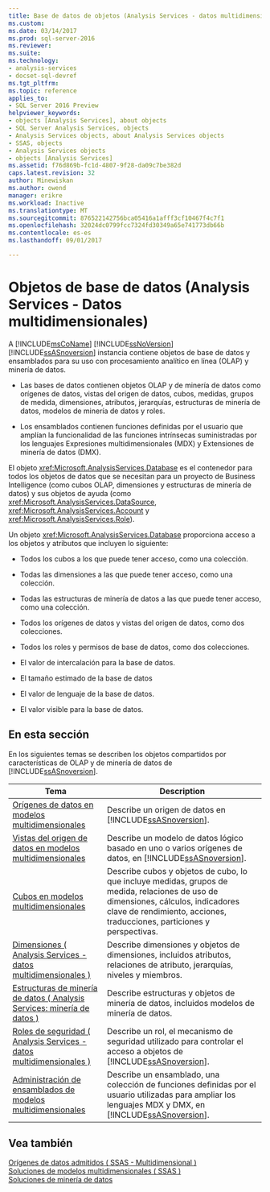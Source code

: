 ```yaml
---
title: Base de datos de objetos (Analysis Services - datos multidimensionales) | Documentos de Microsoft
ms.custom: 
ms.date: 03/14/2017
ms.prod: sql-server-2016
ms.reviewer: 
ms.suite: 
ms.technology:
- analysis-services
- docset-sql-devref
ms.tgt_pltfrm: 
ms.topic: reference
applies_to:
- SQL Server 2016 Preview
helpviewer_keywords:
- objects [Analysis Services], about objects
- SQL Server Analysis Services, objects
- Analysis Services objects, about Analysis Services objects
- SSAS, objects
- Analysis Services objects
- objects [Analysis Services]
ms.assetid: f76d869b-fc1d-4807-9f28-da09c7be382d
caps.latest.revision: 32
author: Minewiskan
ms.author: owend
manager: erikre
ms.workload: Inactive
ms.translationtype: MT
ms.sourcegitcommit: 876522142756bca05416a1afff3cf10467f4c7f1
ms.openlocfilehash: 32024dc0799fcc7324fd30349a65e741773db66b
ms.contentlocale: es-es
ms.lasthandoff: 09/01/2017

---
```

# <a name="database-objects-analysis-services---multidimensional-data"></a>Objetos de base de datos (Analysis Services - Datos multidimensionales)
  A [!INCLUDE[msCoName](../../../includes/msconame-md.md)] [!INCLUDE[ssNoVersion](../../../includes/ssnoversion-md.md)] [!INCLUDE[ssASnoversion](../../../includes/ssasnoversion-md.md)] instancia contiene objetos de base de datos y ensamblados para su uso con procesamiento analítico en línea (OLAP) y minería de datos.  
  
-   Las bases de datos contienen objetos OLAP y de minería de datos como orígenes de datos, vistas del origen de datos, cubos, medidas, grupos de medida, dimensiones, atributos, jerarquías, estructuras de minería de datos, modelos de minería de datos y roles.  
  
-   Los ensamblados contienen funciones definidas por el usuario que amplían la funcionalidad de las funciones intrínsecas suministradas por los lenguajes Expresiones multidimensionales (MDX) y Extensiones de minería de datos (DMX).  
  
 El objeto <xref:Microsoft.AnalysisServices.Database> es el contenedor para todos los objetos de datos que se necesitan para un proyecto de Business Intelligence (como cubos OLAP, dimensiones y estructuras de minería de datos) y sus objetos de ayuda (como <xref:Microsoft.AnalysisServices.DataSource>, <xref:Microsoft.AnalysisServices.Account> y <xref:Microsoft.AnalysisServices.Role>).  
  
 Un objeto <xref:Microsoft.AnalysisServices.Database> proporciona acceso a los objetos y atributos que incluyen lo siguiente:  
  
-   Todos los cubos a los que puede tener acceso, como una colección.  
  
-   Todas las dimensiones a las que puede tener acceso, como una colección.  
  
-   Todas las estructuras de minería de datos a las que puede tener acceso, como una colección.  
  
-   Todos los orígenes de datos y vistas del origen de datos, como dos colecciones.  
  
-   Todos los roles y permisos de base de datos, como dos colecciones.  
  
-   El valor de intercalación para la base de datos.  
  
-   El tamaño estimado de la base de datos  
  
-   El valor de lenguaje de la base de datos.  
  
-   El valor visible para la base de datos.  
  
## <a name="in-this-section"></a>En esta sección  
 En los siguientes temas se describen los objetos compartidos por características de OLAP y de minería de datos de [!INCLUDE[ssASnoversion](../../../includes/ssasnoversion-md.md)].  
  
|Tema|Description|  
|-----------|-----------------|  
|[Orígenes de datos en modelos multidimensionales](../../../analysis-services/multidimensional-models/data-sources-in-multidimensional-models.md)|Describe un origen de datos en [!INCLUDE[ssASnoversion](../../../includes/ssasnoversion-md.md)].|  
|[Vistas del origen de datos en modelos multidimensionales](../../../analysis-services/multidimensional-models/data-source-views-in-multidimensional-models.md)|Describe un modelo de datos lógico basado en uno o varios orígenes de datos, en [!INCLUDE[ssASnoversion](../../../includes/ssasnoversion-md.md)].|  
|[Cubos en modelos multidimensionales](../../../analysis-services/multidimensional-models/cubes-in-multidimensional-models.md)|Describe cubos y objetos de cubo, lo que incluye medidas, grupos de medida, relaciones de uso de dimensiones, cálculos, indicadores clave de rendimiento, acciones, traducciones, particiones y perspectivas.|  
|[Dimensiones &#40; Analysis Services - datos multidimensionales &#41;](../../../analysis-services/multidimensional-models-olap-logical-dimension-objects/dimensions-analysis-services-multidimensional-data.md)|Describe dimensiones y objetos de dimensiones, incluidos atributos, relaciones de atributo, jerarquías, niveles y miembros.|  
|[Estructuras de minería de datos &#40; Analysis Services: minería de datos &#41;](../../../analysis-services/data-mining/mining-structures-analysis-services-data-mining.md)|Describe estructuras y objetos de minería de datos, incluidos modelos de minería de datos.|  
|[Roles de seguridad &#40; Analysis Services - datos multidimensionales &#41;](../../../analysis-services/multidimensional-models/olap-logical/security-roles-analysis-services-multidimensional-data.md)|Describe un rol, el mecanismo de seguridad utilizado para controlar el acceso a objetos de [!INCLUDE[ssASnoversion](../../../includes/ssasnoversion-md.md)].|  
|[Administración de ensamblados de modelos multidimensionales](../../../analysis-services/multidimensional-models/multidimensional-model-assemblies-management.md)|Describe un ensamblado, una colección de funciones definidas por el usuario utilizadas para ampliar los lenguajes MDX y DMX, en [!INCLUDE[ssASnoversion](../../../includes/ssasnoversion-md.md)].|  
  
## <a name="see-also"></a>Vea también  
 [Orígenes de datos admitidos &#40; SSAS - Multidimensional &#41;](../../../analysis-services/multidimensional-models/supported-data-sources-ssas-multidimensional.md)   
 [Soluciones de modelos multidimensionales &#40; SSAS &#41;](../../../analysis-services/multidimensional-models/multidimensional-model-solutions-ssas.md)   
 [Soluciones de minería de datos](../../../analysis-services/data-mining/data-mining-solutions.md)  
  
  

